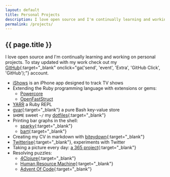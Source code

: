 ```yaml
---
layout: default
title: Personal Projects
description: I love open source and I'm continually learning and working on personal projects.
permalink: /projects/
---
```


## {{ page.title }}

I love open source and I'm continually learning and working on personal projects.
To stay updated with my work check out my [GitHub][1]{:target="_blank" onclick="ga('send', 'event', 'Extra', 'GitHub Click', 'GitHub');"} account.

- [iShows][2] is an iPhone app designed to track TV shows
- Extending the Ruby programming language with extensions or gems:
    - [Powercore][3]
    - [OpenFastStruct][4]
- [YARR][5] a Ruby REPL
- [gvar][10]{:target="_blank"} a pure Bash key-value store
- `$HOME` sweet `~/` my [dotfiles][11]{:target="_blank"}
- Printing bar graphs in the shell:
    - [sparky][6]{:target="_blank"}
    - [bart][7]{:target="_blank"}
- Creating my CV in markdown with [biteydown][9]{:target="_blank"}
- [Twitterise][12]{:target="_blank"}, experiments with Twitter
- Taking a picture every day: [a 365 project][8]{:target="_blank"}
- Resolving puzzles:
    - [4Clojure][13]{:target="_blank"}
    - [Human Resource Machine][14]{:target="_blank"}
    - [Advent Of Code][15]{:target="_blank"}



[1]: https://github.com/arturoherrero
[2]: /ishows
[3]: /powercore/
[4]: /open-fast-struct/
[5]: /yarr-yet-another-ruby-repl/
[6]: https://github.com/arturoherrero/sparky
[7]: https://github.com/arturoherrero/bart
[8]: http://arturoherrero.github.io/theyearwemet/365/
[9]: https://github.com/arturoherrero/biteydown
[10]: https://github.com/arturoherrero/gvar
[11]: https://github.com/arturoherrero/dotfiles
[12]: https://github.com/arturoherrero/twitterise
[13]: https://github.com/arturoherrero/4clojure
[14]: https://github.com/arturoherrero/human-resource-machine
[15]: https://github.com/arturoherrero/advent-of-code
